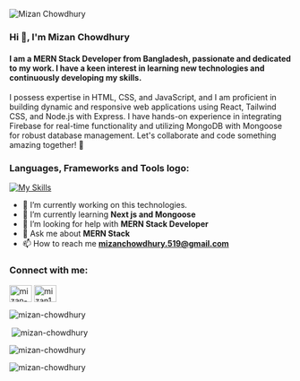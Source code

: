 ![Mizan Chowdhury](https://github.com/Mizan-Chowdhury/mizan-chowdhury/assets/138617483/6285b3a7-da82-4187-81e2-98c6c4dad887)

### Hi 👋, I'm Mizan Chowdhury

#### I am a MERN Stack Developer from Bangladesh, passionate and dedicated to my work. I have a keen interest in learning new technologies and continuously developing my skills.

I possess expertise in HTML, CSS, and JavaScript, and I am proficient in building dynamic and responsive web applications using React, Tailwind CSS, and Node.js with Express. I have hands-on experience in integrating Firebase for real-time functionality and utilizing MongoDB with Mongoose for robust database management. Let's collaborate and code something amazing together! 🚀

<h3 align="left">Languages, Frameworks and Tools logo:</h3>
 
[![My Skills](https://skillicons.dev/icons?i=html,css,js,react,vite,firebase,mongodb,nodejs,express,git,github,vscode,postman,figma)](https://skillicons.dev)


- 🔭 I’m currently working on this technologies.
- 🌱 I’m currently learning **Next js and Mongoose**
- 🤝 I’m looking for help with **MERN Stack Developer**
- 💬 Ask me about **MERN Stack**
- 📫 How to reach me **mizanchowdhury.519@gmail.com**

<h3 align="">Connect with me:</h3>
<p align="left">
<a href="https://linkedin.com/in/mizan-chowdhury" target="blank"><img align="center" src="https://raw.githubusercontent.com/rahuldkjain/github-profile-readme-generator/master/src/images/icons/Social/linked-in-alt.svg" alt="mizan-chowdhury" height="30" width="40" /></a>
<a href="https://fb.com/mizan1034" target="blank"><img align="center" src="https://raw.githubusercontent.com/rahuldkjain/github-profile-readme-generator/master/src/images/icons/Social/facebook.svg" alt="mizan1034" height="30" width="40" /></a>
</p>




<p><img align="" src="https://github-readme-stats.vercel.app/api/top-langs?username=mizan-chowdhury&show_icons=true&locale=en&layout=compact" alt="mizan-chowdhury" /></p>

<p>&nbsp;<img align="center" src="https://github-readme-stats.vercel.app/api?username=mizan-chowdhury&show_icons=true&locale=en" alt="mizan-chowdhury" /></p>

<p><img align="center" src="https://github-readme-streak-stats.herokuapp.com/?user=mizan-chowdhury&" alt="mizan-chowdhury" /></p>


<p align="left"> <img src="https://komarev.com/ghpvc/?username=mizan-chowdhury&label=Profile%20views&color=0e75b6&style=flat" alt="mizan-chowdhury" /> </p>



